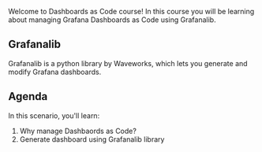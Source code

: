 Welcome to Dashboards as Code course! In this course you will be learning about managing Grafana Dashboards as Code using Grafanalib.

## Grafanalib

Grafanalib is a python library by Waveworks, which lets you generate and modify Grafana dashboards.

## Agenda

In this scenario, you'll learn:

1. Why manage Dashbaords as Code?
2. Generate dashboard using Grafanalib library
